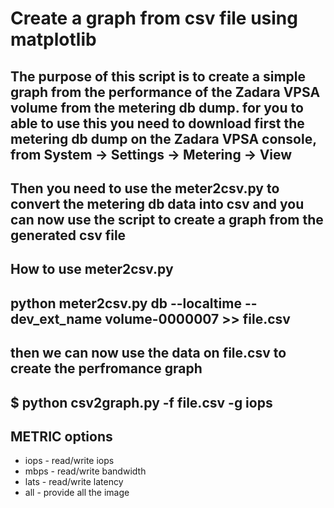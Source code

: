# Create a graph from csv file using matplotlib

## The purpose of this script is to create a simple graph from the performance of the Zadara VPSA volume from the metering db dump. for you to able to use this you need to download first the metering db dump on the Zadara VPSA console, from System -> Settings -> Metering -> View 

## Then you need to use the meter2csv.py to convert the metering db data into csv and you can now use the script to create a graph from the generated csv file

## How to use meter2csv.py 

## python meter2csv.py db --localtime --dev_ext_name volume-0000007 >> file.csv

## then we can now use the data on file.csv to create the perfromance graph

## $ python csv2graph.py -f file.csv -g iops

## METRIC options

 * iops - read/write iops
 * mbps - read/write bandwidth
 * lats - read/write latency
 * all - provide all the image


